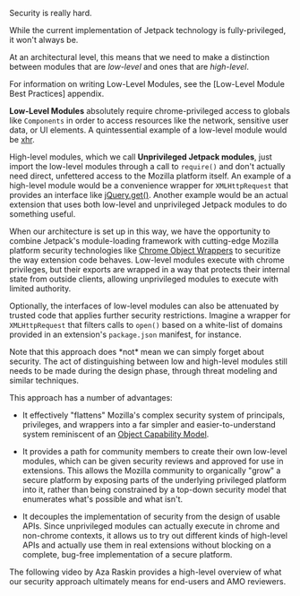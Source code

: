 <span class="aside">Security is really hard.</span>

While the current implementation of Jetpack technology is
fully-privileged, it won't always be.

At an architectural level, this means that we need to make a
distinction between modules that are *low-level* and ones that are
*high-level*.

<span class="aside">
For information on writing Low-Level Modules, see the
[Low-Level Module Best Practices] appendix.
</span>

**Low-Level Modules** absolutely require chrome-privileged
access to globals like `Components` in order to access resources like
the network, sensitive user data, or UI elements. A quintessential
example of a low-level module would be [xhr](#module/jetpack-core/xhr).

High-level modules, which we call **Unprivileged Jetpack modules**,
just import the low-level modules through a call to `require()` and don't
actually need direct, unfettered access to the Mozilla platform
itself. An example of a high-level module would be a convenience
wrapper for `XMLHttpRequest` that provides an interface like
[jQuery.get()]. Another example would be an actual extension that uses
both low-level and unprivileged Jetpack modules to do something useful.

When our architecture is set up in this way, we have the opportunity
to combine Jetpack's module-loading framework with cutting-edge
Mozilla platform security technologies like [Chrome Object Wrappers]
to securitize the way extension code behaves. Low-level modules
execute with chrome privileges, but their exports are wrapped in a way
that protects their internal state from outside clients, allowing
unprivileged modules to execute with limited authority.

Optionally, the interfaces of low-level modules can also be attenuated
by trusted code that applies further security restrictions. Imagine a
wrapper for `XMLHttpRequest` that filters calls to `open()` based on a
white-list of domains provided in an extension's `package.json`
manifest, for instance.

<span class="aside">
Note that this approach does *not* mean we can simply forget about
security. The act of distinguishing between low and high-level modules
still needs to be made during the design phase, through threat
modeling and similar techniques.
</span>

This approach has a number of advantages:

  * It effectively "flattens" Mozilla's complex security system of
    principals, privileges, and wrappers into a far simpler and
    easier-to-understand system reminiscent of an [Object Capability
    Model].

  * It provides a path for community members to create their own
    low-level modules, which can be given security reviews and
    approved for use in extensions. This allows the Mozilla community
    to organically "grow" a secure platform by exposing parts of the
    underlying privileged platform into it, rather than being
    constrained by a top-down security model that enumerates what's
    possible and what isn't.

  * It decouples the implementation of security from the design of
    usable APIs. Since unprivileged modules can actually execute in
    chrome and non-chrome contexts, it allows us to try out different
    kinds of high-level APIs and actually use them in real extensions
    without blocking on a complete, bug-free implementation of a
    secure platform.

The following video by Aza Raskin provides a high-level overview of
what our security approach ultimately means for end-users and AMO
reviewers.

<center><object width="400" height="296"><param name="allowfullscreen" value="true" /><param name="allowscriptaccess" value="always" /><param name="movie" value="http://vimeo.com/moogaloop.swf?clip_id=7660200&amp;server=vimeo.com&amp;show_title=0&amp;show_byline=0&amp;show_portrait=0&amp;color=ffffff&amp;fullscreen=1" /><embed src="http://vimeo.com/moogaloop.swf?clip_id=7660200&amp;server=vimeo.com&amp;show_title=0&amp;show_byline=0&amp;show_portrait=0&amp;color=ffffff&amp;fullscreen=1" type="application/x-shockwave-flash" allowfullscreen="true" allowscriptaccess="always" width="400" height="296"></embed></object></center>

  [Object Capability Model]: http://en.wikipedia.org/wiki/Object-capability_model
  [jQuery.get()]: http://docs.jquery.com/Ajax/jQuery.get
  [Chrome Object Wrappers]: https://wiki.mozilla.org/XPConnect_Chrome_Object_Wrapper
  [Low-Level Module Best Practices]: #guide/best-practices

